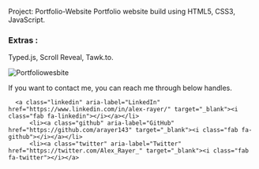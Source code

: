 Project: Portfolio-Website
Portfolio website build using HTML5, CSS3, JavaScript.


### Extras : 
Typed.js, Scroll Reveal, Tawk.to.




![Portfoliowesbite](https://user-images.githubusercontent.com/89434892/185240101-92691938-6a36-443b-983d-435dfa044151.PNG)


If you want to contact me, you can reach me through below handles.

      <a class="linkedin" aria-label="LinkedIn" href="https://www.linkedin.com/in/alex-rayer/" target="_blank"><i class="fab fa-linkedin"></i></a></li> 
          <li><a class="github" aria-label="GitHub" href="https://github.com/arayer143" target="_blank"><i class="fab fa-github"></i></a></li>
          <li><a class="twitter" aria-label="Twitter" href="https://twitter.com/Alex_Rayer_" target="_blank"><i class="fab fa-twitter"></i></a>




